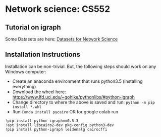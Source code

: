 # Network science: CS552

## Tutorial on igraph

Some Datasets are here: [Datasets for Network Science](https://github.com/chatox/networks-science-course/blob/master/practicum/data/README.md)

## Installation Instructions

Installation can be non-trivial. But, the following steps should work on any Windows computer:

* Create an anaconda environment that runs python3.5 (installing everything)
* Download the wheel here: https://www.lfd.uci.edu/~gohlke/pythonlibs/#python-igraph
* Change directory to where the above is saved and run: `python -m pip install *.whl`
* Run `Conda install pycairo`
OR for google colab run
```
!pip install python-igraph==0.8.3
!apt install libcairo2-dev pkg-config python3-dev
!pip install python-igraph leidenalg cairocffi 
```


